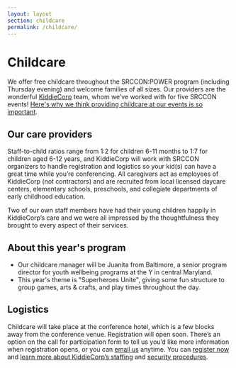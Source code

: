 ```yaml
---
layout: layout
section: childcare
permalink: /childcare/
---
```


# Childcare

We offer free childcare throughout the SRCCON:POWER program (including Thursday evening) and welcome families of all sizes. Our providers are the wonderful [KiddieCorp](https://www.kiddiecorp.com/) team, whom we&rsquo;ve worked with for five SRCCON events! [Here's why we think providing childcare at our events is so important](https://opennews.org/blog/srccon-childcare/).

## Our care providers

Staff-to-child ratios range from 1:2 for children 6-11 months to 1:7 for children aged 6-12 years, and KiddieCorp will work with SRCCON organizers to handle registration and logistics so your kid(s) can have a great time while you&rsquo;re conferencing. All caregivers act as employees of KiddieCorp (not contractors) and are recruited from local licensed daycare centers, elementary schools, preschools, and collegiate departments of early childhood education.

Two of our own staff members have had their young children happily in KiddieCorp&rsquo;s care and we were all impressed by the thoughtfulness they brought to every aspect of their services.

## About this year's program

* Our childcare manager will be Juanita from Baltimore, a senior program director for youth wellbeing programs at the Y in central Maryland.
* This year's theme is "Superheroes Unite", giving some fun structure to group games, arts & crafts, and play times throughout the day.

## Logistics

Childcare will take place at the conference hotel, which is a few blocks away from the conference venue. Registration will open soon. There&rsquo;s an option on the call for participation form to tell us you&rsquo;d like more information when registration opens, or you can [email us](mailto:srccon@opennews.org) anytime. You can [register now](https://www.jotform.com/KiddieCorp/srcconwinterkids) and [learn more about KiddieCorp&rsquo;s staffing](https://www.kiddiecorp.com/staffselect.html) and [security procedures](https://www.kiddiecorp.com/security.html).

